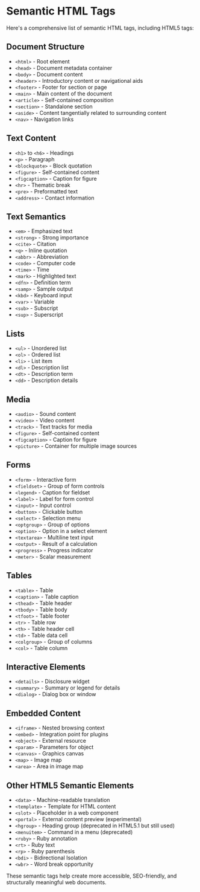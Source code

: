 # Semantic HTML Tags

Here's a comprehensive list of semantic HTML tags, including HTML5 tags:

## Document Structure
- `<html>` - Root element
- `<head>` - Document metadata container
- `<body>` - Document content
- `<header>` - Introductory content or navigational aids
- `<footer>` - Footer for section or page
- `<main>` - Main content of the document
- `<article>` - Self-contained composition
- `<section>` - Standalone section
- `<aside>` - Content tangentially related to surrounding content
- `<nav>` - Navigation links

## Text Content
- `<h1>` to `<h6>` - Headings
- `<p>` - Paragraph
- `<blockquote>` - Block quotation
- `<figure>` - Self-contained content
- `<figcaption>` - Caption for figure
- `<hr>` - Thematic break
- `<pre>` - Preformatted text
- `<address>` - Contact information

## Text Semantics
- `<em>` - Emphasized text
- `<strong>` - Strong importance
- `<cite>` - Citation
- `<q>` - Inline quotation
- `<abbr>` - Abbreviation
- `<code>` - Computer code
- `<time>` - Time
- `<mark>` - Highlighted text
- `<dfn>` - Definition term
- `<samp>` - Sample output
- `<kbd>` - Keyboard input
- `<var>` - Variable
- `<sub>` - Subscript
- `<sup>` - Superscript

## Lists
- `<ul>` - Unordered list
- `<ol>` - Ordered list
- `<li>` - List item
- `<dl>` - Description list
- `<dt>` - Description term
- `<dd>` - Description details

## Media
- `<audio>` - Sound content
- `<video>` - Video content
- `<track>` - Text tracks for media
- `<figure>` - Self-contained content
- `<figcaption>` - Caption for figure
- `<picture>` - Container for multiple image sources

## Forms
- `<form>` - Interactive form
- `<fieldset>` - Group of form controls
- `<legend>` - Caption for fieldset
- `<label>` - Label for form control
- `<input>` - Input control
- `<button>` - Clickable button
- `<select>` - Selection menu
- `<optgroup>` - Group of options
- `<option>` - Option in a select element
- `<textarea>` - Multiline text input
- `<output>` - Result of a calculation
- `<progress>` - Progress indicator
- `<meter>` - Scalar measurement

## Tables
- `<table>` - Table
- `<caption>` - Table caption
- `<thead>` - Table header
- `<tbody>` - Table body
- `<tfoot>` - Table footer
- `<tr>` - Table row
- `<th>` - Table header cell
- `<td>` - Table data cell
- `<colgroup>` - Group of columns
- `<col>` - Table column

## Interactive Elements
- `<details>` - Disclosure widget
- `<summary>` - Summary or legend for details
- `<dialog>` - Dialog box or window

## Embedded Content
- `<iframe>` - Nested browsing context
- `<embed>` - Integration point for plugins
- `<object>` - External resource
- `<param>` - Parameters for object
- `<canvas>` - Graphics canvas
- `<map>` - Image map
- `<area>` - Area in image map

## Other HTML5 Semantic Elements
- `<data>` - Machine-readable translation
- `<template>` - Template for HTML content
- `<slot>` - Placeholder in a web component
- `<portal>` - External content preview (experimental)
- `<hgroup>` - Heading group (deprecated in HTML5.1 but still used)
- `<menuitem>` - Command in a menu (deprecated)
- `<ruby>` - Ruby annotation
- `<rt>` - Ruby text
- `<rp>` - Ruby parenthesis
- `<bdi>` - Bidirectional Isolation
- `<wbr>` - Word break opportunity

These semantic tags help create more accessible, SEO-friendly, and structurally meaningful web documents.
